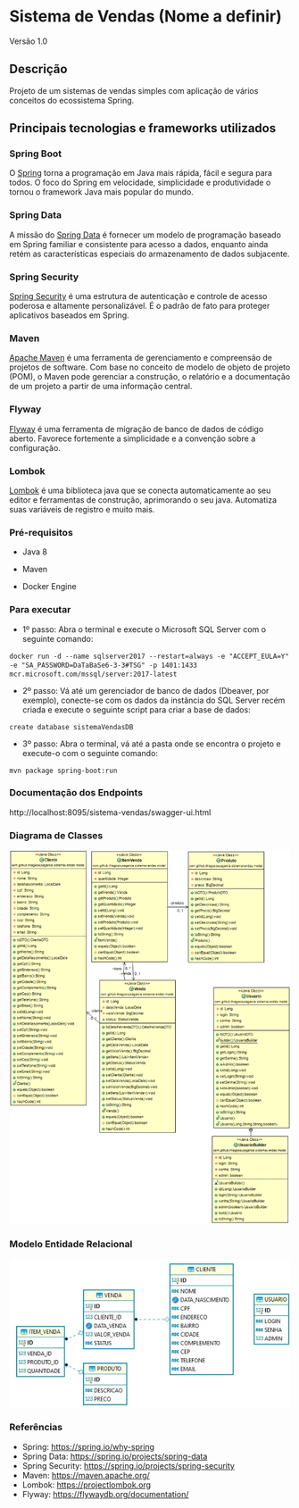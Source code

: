 # Sistema de Vendas (Nome a definir) 
Versão 1.0

## Descrição
Projeto de um sistemas de vendas simples com aplicação de vários conceitos do ecossistema Spring.

## Principais tecnologias e frameworks utilizados 

### Spring Boot
O [Spring](https://spring.io/why-spring) torna a programação em Java mais rápida, fácil e segura para todos. O foco do Spring em velocidade, simplicidade e produtividade o tornou o framework Java mais popular do mundo.

### Spring Data 

A missão do [Spring Data](https://spring.io/projects/spring-data) é fornecer um modelo de programação baseado em Spring familiar e consistente para acesso a dados, enquanto ainda retém as características especiais do armazenamento de dados subjacente.

### Spring Security

[Spring Security](https://spring.io/projects/spring-security) é uma estrutura de autenticação e controle de acesso poderosa e altamente personalizável. É o padrão de fato para proteger aplicativos baseados em Spring.

### Maven 

[Apache Maven](https://maven.apache.org/) é uma ferramenta de gerenciamento e compreensão de projetos de software. Com base no conceito de modelo de objeto de projeto (POM), o Maven pode gerenciar a construção, o relatório e a documentação de um projeto a partir de uma informação central.

### Flyway

[Flyway](https://flywaydb.org/documentation/) é uma ferramenta de migração de banco de dados de código aberto. Favorece fortemente a simplicidade e a convenção sobre a configuração.

### Lombok

[Lombok](https://projectlombok.org) é uma biblioteca java que se conecta automaticamente ao seu editor e ferramentas de construção, aprimorando o seu java. Automatiza suas variáveis de registro e muito mais.

### Pré-requisitos
* Java 8

* Maven

* Docker Engine

### Para executar
* 1º passo: Abra o terminal e execute o Microsoft SQL Server com o seguinte comando:

~~~
docker run -d --name sqlserver2017 --restart=always -e "ACCEPT_EULA=Y" -e "SA_PASSWORD=DaTaBaSe6-3-3#TSG" -p 1401:1433 mcr.microsoft.com/mssql/server:2017-latest
~~~

* 2º passo: Vá até um gerenciador de banco de dados (Dbeaver, por exemplo), conecte-se com os dados da instância do SQL Server recém criada e execute o seguinte script para criar a base de dados:

~~~~
create database sistemaVendasDB
~~~~

* 3º passo: Abra o terminal, vá até a pasta onde se encontra o projeto e execute-o com o seguinte comando:

~~~
mvn package spring-boot:run
~~~

### Documentação dos Endpoints
http://localhost:8095/sistema-vendas/swagger-ui.html

### Diagrama de Classes ###

![Diagrama de Classes](docs/diagrama-classe.png)

### Modelo Entidade Relacional

![Modelo ER](docs/modelo-er.png)


### Referências
* Spring: https://spring.io/why-spring
* Spring Data: https://spring.io/projects/spring-data
* Spring Security: https://spring.io/projects/spring-security
* Maven: https://maven.apache.org/
* Lombok: https://projectlombok.org
* Flyway: https://flywaydb.org/documentation/



